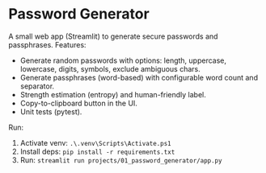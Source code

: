 # Password Generator

A small web app (Streamlit) to generate secure passwords and passphrases.
Features:
- Generate random passwords with options: length, uppercase, lowercase, digits, symbols, exclude ambiguous chars.
- Generate passphrases (word-based) with configurable word count and separator.
- Strength estimation (entropy) and human-friendly label.
- Copy-to-clipboard button in the UI.
- Unit tests (pytest).

Run:
1. Activate venv: `.\.venv\Scripts\Activate.ps1`
2. Install deps: `pip install -r requirements.txt`
3. Run: `streamlit run projects/01_password_generator/app.py`
